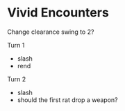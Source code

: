 # Vivid Encounters
Change clearance swing to 2?

Turn 1
- slash
- rend

Turn 2
- slash
- should the first rat drop a weapon?
